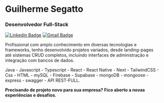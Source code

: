 # Guilherme Segatto

### Desenvolvedor Full-Stack

[![Linkedin Badge](https://img.shields.io/badge/-Guilherme%20Segatto-986DFF?style=flat-square&logo=Linkedin&logoColor=white&link=https://www.linkedin.com/in/guilhermesegatto/)](https://www.linkedin.com/in/guilhermesegatto/) 
[![Gmail Badge](https://img.shields.io/badge/-segattooguilherme@gmail.com-986DFF?style=flat-square&logo=Gmail&logoColor=white&link=mailto:segattooguilherme@gmail.com)](mailto:segattooguilherme@gmail.com)


Profissional com amplo conhecimento em diversas
tecnologias e frameworks, tenho desenvolvido projetos variados, desde landing-pages
até sistemas CRUD completos, incluindo interfaces de administração e integração com
bancos de dados. 

 Java - Javascript - Typescript - React - React Native - Next - TailwindCSS - Css - HTML - mySQL - Firebase - Supabase - mongoDB - mongoose - express - swagger - API REST-FULL.

**Precisando de projeto novo para sua empresa? Fico aberto a novas experiências e desafios.**


